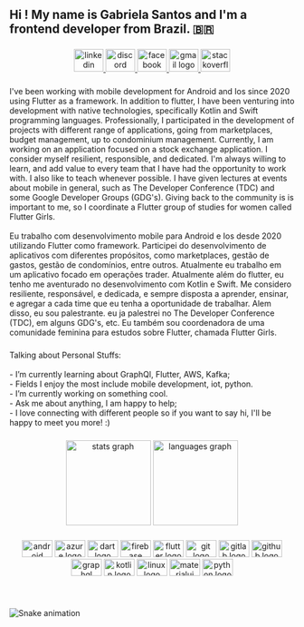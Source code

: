 <h2 align="left">Hi ! My name is Gabriela Santos and I'm a frontend developer from Brazil. 🇧🇷</h2>

###

###

<div align="center">
  <a href="https://www.linkedin.com/in/gabriela-pereira-dos-santos-472365139/" target="_blank">
    <img src="https://raw.githubusercontent.com/maurodesouza/profile-readme-generator/master/src/assets/icons/social/linkedin/default.svg" width="52" height="40" alt="linkedin logo"  />
  </a>
  <a href="Gabriela Santos#9188" target="_blank">
    <img src="https://raw.githubusercontent.com/maurodesouza/profile-readme-generator/master/src/assets/icons/social/discord/default.svg" width="52" height="40" alt="discord logo"  />
  </a>
  <a href="https://www.facebook.com/profile.php?id=100082956810835" target="_blank">
    <img src="https://raw.githubusercontent.com/maurodesouza/profile-readme-generator/master/src/assets/icons/social/facebook/default.svg" width="52" height="40" alt="facebook logo"  />
  </a>
  <a href="gabisantosdeveloper@gmail.com" target="_blank">
    <img src="https://raw.githubusercontent.com/maurodesouza/profile-readme-generator/master/src/assets/icons/social/gmail/default.svg" width="52" height="40" alt="gmail logo"  />
  </a>
  <a href="https://stackoverflow.com/users/15530152/gabriela-pereira-dos-santos?tab=profile" target="_blank">
    <img src="https://raw.githubusercontent.com/maurodesouza/profile-readme-generator/master/src/assets/icons/social/stackoverflow/default.svg" width="52" height="40" alt="stackoverflow logo"  />
  </a>
</div>

###

<p align="left">I've been working with mobile development for Android and Ios since 2020 using Flutter as a framework. In addition to flutter, I have been venturing into development with native technologies, specifically Kotlin and Swift programming languages. Professionally, I participated in the development of projects with different range of applications, going from marketplaces, budget management, up to condominium management. Currently, I am working on an application focused on a stock exchange application. I consider myself resilient, responsible, and dedicated. I'm always willing to learn, and add value to every team that I have had the opportunity to work with. I also like to teach whenever possible. I have given lectures at events about mobile in general, such as The Developer Conference (TDC) and some Google Developer Groups (GDG's). Giving back to the community is is important to me, so I coordinate a Flutter group of studies for women called Flutter Girls.<br><br>Eu trabalho com desenvolvimento mobile para Android e Ios desde 2020 utilizando Flutter como framework. Participei do desenvolvimento de aplicativos com diferentes propósitos, como marketplaces, gestão de gastos, gestão de condomínios, entre outros. Atualmente eu trabalho em um aplicativo focado em operações trader. Atualmente além do flutter, eu tenho me aventurado no desenvolvimento com Kotlin e Swift. Me considero resiliente, responsável, e dedicada, e sempre disposta a aprender, ensinar, e agregar a cada time que eu tenha a oportunidade de trabalhar. Alem disso, eu sou palestrante. eu ja palestrei no The Developer Conference (TDC), em alguns GDG's, etc. Eu também sou coordenadora de uma comunidade feminina para estudos sobre Flutter, chamada Flutter Girls.</p>

###

<p align="left">Talking about Personal Stuffs:<br><br>- I’m currently learning about GraphQl, Flutter, AWS, Kafka;<br>- Fields I enjoy the most include mobile development, iot, python.<br>- I’m currently working on something cool.<br>- Ask me about anything, I am happy to help;<br>- I love connecting with different people so if you want to say hi, I'll be happy to meet you more! :)</p>

###

<div align="center">
  <img src="https://github-readme-stats.vercel.app/api?hide_title=false&hide_rank=false&show_icons=true&include_all_commits=true&count_private=true&disable_animations=false&theme=dracula&locale=en&hide_border=false&username=ggsant" height="150" alt="stats graph"  />
  <img src="https://github-readme-stats.vercel.app/api/top-langs?locale=en&hide_title=false&layout=compact&card_width=320&langs_count=5&theme=dracula&hide_border=false&username=ggsant" height="150" alt="languages graph"  />
</div>

###

<div align="center">
  <img src="https://cdn.jsdelivr.net/gh/devicons/devicon/icons/android/android-original.svg" height="30" width="54" alt="android logo"  />
  <img src="https://cdn.jsdelivr.net/gh/devicons/devicon/icons/azure/azure-original.svg" height="30" width="54" alt="azure logo"  />
  <img src="https://cdn.jsdelivr.net/gh/devicons/devicon/icons/dart/dart-original.svg" height="30" width="54" alt="dart logo"  />
  <img src="https://cdn.jsdelivr.net/gh/devicons/devicon/icons/firebase/firebase-plain.svg" height="30" width="54" alt="firebase logo"  />
  <img src="https://cdn.jsdelivr.net/gh/devicons/devicon/icons/flutter/flutter-original.svg" height="30" width="54" alt="flutter logo"  />
  <img src="https://cdn.jsdelivr.net/gh/devicons/devicon/icons/git/git-original.svg" height="30" width="54" alt="git logo"  />
  <img src="https://cdn.jsdelivr.net/gh/devicons/devicon/icons/gitlab/gitlab-original.svg" height="30" width="54" alt="gitlab logo"  />
  <img src="https://cdn.jsdelivr.net/gh/devicons/devicon/icons/github/github-original.svg" height="30" width="54" alt="github logo"  />
  <img src="https://cdn.jsdelivr.net/gh/devicons/devicon/icons/graphql/graphql-plain.svg" height="30" width="54" alt="graphql logo"  />
  <img src="https://cdn.jsdelivr.net/gh/devicons/devicon/icons/kotlin/kotlin-original.svg" height="30" width="54" alt="kotlin logo"  />
  <img src="https://cdn.jsdelivr.net/gh/devicons/devicon/icons/linux/linux-original.svg" height="30" width="54" alt="linux logo"  />
  <img src="https://cdn.jsdelivr.net/gh/devicons/devicon/icons/materialui/materialui-original.svg" height="30" width="54" alt="materialui logo"  />
  <img src="https://cdn.jsdelivr.net/gh/devicons/devicon/icons/python/python-original.svg" height="30" width="54" alt="python logo"  />
</div>

###

<br clear="both">

![Snake animation](https://github.com/ggsant/ggsant/blob/output/github-contribution-grid-snake.svg)

###